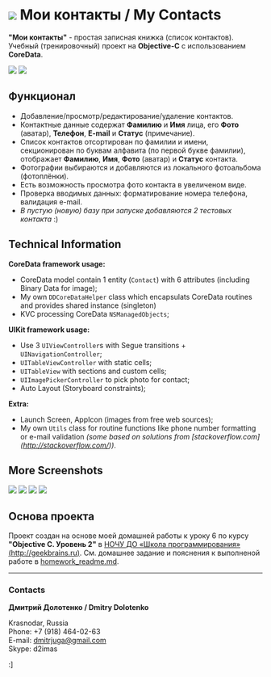 # ![](https://github.com/DmitrJuga/MyContacts/blob/master/myContacts/Images.xcassets/AppIcon.appiconset/mzl.fbquoxfc-29@2x.png)  Мои контакты / My Contacts

**"Мои контакты"** - простая записная книжка (cписок контактов). Учебный (тренировочный) проект на **Objective-C** c использованием **CoreData**.

![](https://github.com/DmitrJuga/MyContacts/blob/master/screenshots/screenshot1.png)
![](https://github.com/DmitrJuga/MyContacts/blob/master/screenshots/screenshot2.png)

## Функционал

- Добавление/просмотр/редактирование/удаление контактов.
- Контактные данные содержат **Фамилию** и **Имя** лица, его **Фото** (аватар), **Телефон**, **E-mail** и **Статус** (примечание).
- Список контактов отсортирован по фамилии и имени, секционирован по буквам алфавита (по первой букве фамилии), отображает **Фамилию**, **Имя**, **Фото** (аватар) и **Статус** контакта.
- Фотографии выбираются и добавляются из локального фотоальбома (фотоплёнки).
- Есть возможность просмотра фото контакта в увеличеном виде.
- Проверка вводимых данных: форматирование номера телефона, валидация e-mail.
- *В пустую (новую) базу при запуске добавляются 2 тестовых контакта* :)

## Technical Information

**CoreData framework usage:**
- CoreData model contain 1 entity (`Сontact`) with 6 attributes (including Binary Data for image);
- My own `DDCoreDataHelper` class which encapsulats CoreData routines and provides shared instance (singleton)
- KVC processing CoreData `NSManagedObjects`;   

**UIKit framework usage:**
- Use 3 `UIViewController`s with Segue transitions + `UINavigationController`;
- `UITableViewController` with static cells;
- `UITableView` with sections and custom cells;
- `UIImagePickerController` to pick photo for contact;
- Auto Layout (Storyboard constraints);   

**Extra:**
- Launch Screen, AppIcon (images from free web sources);
- My own `Utils` class for routine functions like phone number formatting or e-mail validation _(some based on solutions from [stackoverflow.com] (http://stackoverflow.com/))_.

## More Screenshots

![](https://github.com/DmitrJuga/MyContacts/blob/master/screenshots/screenshot3.png)
![](https://github.com/DmitrJuga/MyContacts/blob/master/screenshots/screenshot6.png)
![](https://github.com/DmitrJuga/MyContacts/blob/master/screenshots/screenshot4.png)
![](https://github.com/DmitrJuga/MyContacts/blob/master/screenshots/screenshot5.png)


## Основа проекта

Проект создан на основе моей домашней работы к уроку 6 по курсу **"Objective C. Уровень 2"** в [НОЧУ ДО «Школа программирования» (http://geekbrains.ru)](http://geekbrains.ru/). См. домашнее задание и пояснения к выполненой работе в [homework_readme.md](https://github.com/DmitrJuga/MyContacts/blob/master/homework_readme.md).

---

### Contacts

**Дмитрий Долотенко / Dmitry Dolotenko**

Krasnodar, Russia   
Phone: +7 (918) 464-02-63   
E-mail: <dmitrjuga@gmail.com>   
Skype: d2imas

:]

